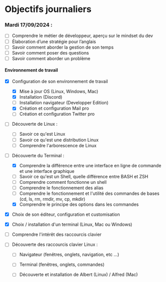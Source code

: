# Objectifs journaliers

### Mardi 17/09/2024 :


* [ ] Comprendre le métier de développeur, aperçu sur le mindset du dev
* [ ] Élaboration d’une stratégie pour l’anglais
* [ ] Savoir comment aborder la gestion de son temps
* [ ] Savoir comment poser des questions
* [ ] Savoir comment aborder un problème

#### Environnement de travail

* [X] Configuration de son environnement de travail
  * [X] Mise à jour OS (Linux, Windows, Mac)
  * [X] Installation (Discord)
  * [ ] Installation navigateur (Developper Edition)
  * [X] Création et configuration Mail pro 
  * [ ] Création et configuration Twitter pro 

* [ ] Découverte de Linux :
  * [ ] Savoir ce qu'est Linux
  * [ ] Savoir ce qu'est une distribution Linux
  * [ ] Comprendre l'arborescence de Linux

* [ ] Découverte du Terminal : 
  * [X] Comprendre la différence entre une interface en ligne de commande et une interface graphique
  * [ ] Savoir ce qu'est un Shell, quelle différence entre BASH et ZSH 
  * [ ] Comprendre comment fonctionne un shell
  * [ ] Comprendre le fonctionnement des alias
  * [ ] Comprendre le fonctionnement et l'utilité des commandes de bases (cd, ls, rm, rmdir, mv, cp, mkdir)
  * [X] Comprendre le principe des options dans les commandes

* [X] Choix de son éditeur, configuration et customisation
* [X] Choix / installation d'un terminal (Linux, Mac ou Windows)

* [ ] Comprendre l'intérêt des raccourcis clavier
* [ ] Découverte des raccourcis clavier Linux : 
  * [ ] Navigateur (fenêtres, onglets, navigation, etc …)
  * [ ] Terminal (fenêtres, onglets, commandes)
  * [ ] Découverte et installation de Albert (Linux) / Alfred (Mac)

